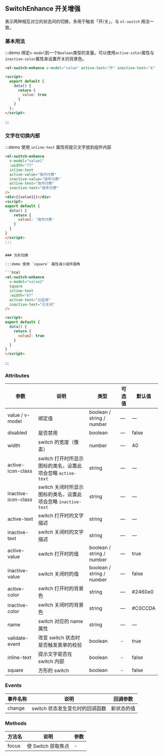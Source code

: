 ## SwitchEnhance 开关增强

表示两种相互对立的状态间的切换，多用于触发「开/关」，与 `el-switch` 用法一致。

### 基本用法

:::demo 绑定`v-model`到一个`Boolean`类型的变量。可以使用`active-color`属性与`inactive-color`属性来设置开关的背景色。

```html
<el-switch-enhance v-model="value" active-text="开" inactive-text="关" />

<script>
  export default {
    data() {
      return {
        value: true
      }
    }
  };
</script>
```
:::

### 文字在切换内部

:::demo 使用 `inline-text` 属性将提示文字放到组件内部

```html
<el-switch-enhance
  v-model="value1"
  :width="77"
  inline-text
  active-value="按月付费"
  inactive-value="按年付费"
  active-text="按月付费"
  inactive-text="按年付费"
/>
<div>{{value1}}</div>
<script>
export default {
  data() {
    return {
      value1: '按月付费'
    }
  }
}
</script>
:::


### 方形切换

:::demo 使用 `square` 属性减小组件圆角

```html
<el-switch-enhance
  v-model="value2"
  square
  inline-text
  :width="67"
  active-text="已启用"
  inactive-text="已关闭"
/>

<script>
export default {
  data() {
    return {
      value2: true
    }
  }
}
</script>
```
:::

### Attributes

| 参数      | 说明    | 类型      | 可选值       | 默认值   |
|---------- |-------- |---------- |-------------  |-------- |
| value / v-model | 绑定值 | boolean / string / number | — | — |
| disabled  | 是否禁用    | boolean   | — | false   |
| width  | switch 的宽度（像素）    | number   | — | 40 |
| active-icon-class  | switch 打开时所显示图标的类名，设置此项会忽略 `active-text`    | string   | — | — |
| inactive-icon-class  | switch 关闭时所显示图标的类名，设置此项会忽略 `inactive-text`    | string   | — | — |
| active-text  | switch 打开时的文字描述    | string   | — | — |
| inactive-text  | switch 关闭时的文字描述    | string   | — | — |
| active-value  | switch 打开时的值    | boolean / string / number | — | true |
| inactive-value  | switch 关闭时的值    | boolean / string / number | — | false |
| active-color  | switch 打开时的背景色    | string   | — | #2460e0 |
| inactive-color  | switch 关闭时的背景色    | string   | — | #C0CCDA |
| name            | switch 对应的 name 属性    | string   | — | — |
| validate-event  | 改变 switch 状态时是否触发表单的校验     | boolean   | - | true |
| inline-text  | 提示文字是否在 switch 内部     | boolean   | - | false |
| square  | 方形的 switch      | boolean   | - | false |

### Events

| 事件名称      | 说明    | 回调参数      |
|---------- |-------- |---------- |
| change  | switch 状态发生变化时的回调函数    | 新状态的值 |

### Methods

| 方法名 | 说明 | 参数 |
| ---- | ---- | ---- |
| focus | 使 Switch 获取焦点 | - |
